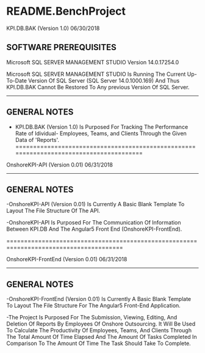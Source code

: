 # README.BenchProject


KPI.DB.BAK (Version 1.0)  06/30/2018


SOFTWARE PREREQUISITES 
------------------------

Microsoft SQL SERVER MANAGEMENT STUDIO Version 14.0.17254.0

Microsoft SQL SERVER MANAGEMENT STUDIO Is Running The Current Up-To-Date Version Of 
SQL Server (SQL Server 14.0.1000.169) And Thus KPI.DB.BAK Cannot Be Restored To Any previous
Version Of SQL Server.

--------------------------------------------------------------------------------------
GENERAL NOTES 
---------------------------------------------------------------------------------------

- KPI.DB.BAK (Version 1.0) Is Purposed For Tracking The Performance Rate of Idividual-
Employees, Teams, and Clients Through the Given Data of 'Reports'.
=======================================================================================

OnshoreKPI-API (Version 0.01)  06/31/2018


---------------------------------------------------------------------------------------
GENERAL NOTES 
---------------------------------------------------------------------------------------

-OnshoreKPI-API (Version 0.01) Is Currently A Basic Blank Template To Layout The File Structure
Of The API.

-OnshoreKPI-API Is Purposed For The Communication Of Information Between KPI.DB And The Angular5
Front End (OnshoreKPI-FrontEnd).

=======================================================================================

OnshoreKPI-FrontEnd (Version 0.01) 06/31/2018

---------------------------------------------------------------------------------------
GENERAL NOTES 
---------------------------------------------------------------------------------------

-OnshoreKPI-FrontEnd (Version 0.01) Is Currently A Basic Blank Template To Layout The File Structure
For The Angular5 Front-End Application.

-The Project Is Purposed For The Submission, Viewing, Editing, And Deletion Of Reports
By Employees Of Onshore Outsourcing. It Will Be Used To Calculate The Productivity Of Employees, 
Teams, And Clients Through The Total Amount Of Time Elapsed And The Amount Of Tasks Completed In 
Comparison To The Amount Of Time The Task Should Take To Complete.




